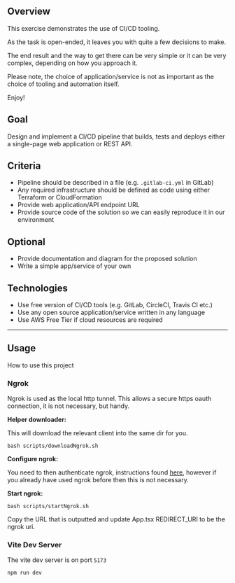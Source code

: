 ## Overview
This exercise demonstrates the use of CI/CD tooling.

As the task is open-ended, it leaves you with quite a few decisions to make.

The end result and the way to get there can be very simple or it can be very complex, depending on how you approach it.

Please note, the choice of application/service is not as important as the choice of tooling and automation itself.

Enjoy!

## Goal
Design and implement a CI/CD pipeline that builds, tests and deploys either a single-page web application or REST API.

## Criteria
* Pipeline should be described in a file (e.g. `.gitlab-ci.yml` in GitLab)
* Any required infrastructure should be defined as code using either Terraform or CloudFormation
* Provide web application/API endpoint URL
* Provide source code of the solution so we can easily reproduce it in our environment

## Optional
* Provide documentation and diagram for the proposed solution
* Write a simple app/service of your own

## Technologies
* Use free version of CI/CD tools (e.g. GitLab, CircleCI, Travis CI etc.)
* Use any open source application/service written in any language
* Use AWS Free Tier if cloud resources are required

---

## Usage

How to use this project

### Ngrok

Ngrok is used as the local http tunnel. This allows a secure https oauth connection, it is not necessary, but handy.

**Helper downloader:**

This will download the relevant client into the same dir for you.

```
bash scripts/downloadNgrok.sh
```

**Configure ngrok:**

You need to then authenticate ngrok, instructions found [here](https://dashboard.ngrok.com/get-started/setup), however if you already have used ngrok before then this is not necessary.

**Start ngrok:**

```
bash scripts/startNgrok.sh
```

Copy the URL that is outputted and update App.tsx REDIRECT_URI to be the ngrok uri.

### Vite Dev Server

The vite dev server is on port `5173`

```
npm run dev
```